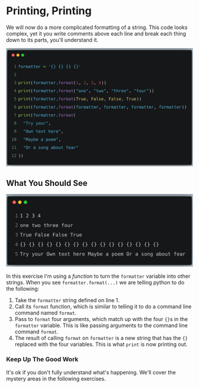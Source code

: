 # Printing, Printing

We will now do a more complicated formatting of a string. This code looks complex, yet
it you write comments above each line and break each thing down to its parts, you'll
understand it.

![ex08.png](../assets/ex08/ex08.png)

## What You Should See

![bash08.png](../assets/ex08/bash08.png)

In this exercise I'm using a _function_ to turn the `formatter` variable into other strings.
When you see `formatter.format(...)` we are telling python to do the following:

1. Take the `formatter` string defined on line 1.
2. Call its `format` function, which is similar to telling it to do a command line command named `format`.
3. Pass to `format` four arguments, which match up with the four `{}`s in the `formatter` variable. This is like passing arguments to the command line command `format`.
4. The result of calling `format` on `formatter` is a new string that has the `{}` replaced with the four variables. This is what `print` is now printing out.

### Keep Up The Good Work

It's ok if you don't fully understand what's happening. We'll cover the mystery areas in the following exercises.